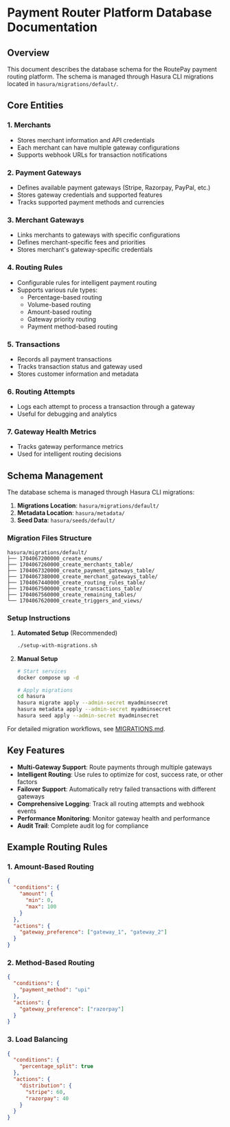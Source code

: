 # Payment Router Platform Database Documentation

## Overview
This document describes the database schema for the RoutePay payment routing platform. The schema is managed through Hasura CLI migrations located in `hasura/migrations/default/`.

## Core Entities

### 1. Merchants
- Stores merchant information and API credentials
- Each merchant can have multiple gateway configurations
- Supports webhook URLs for transaction notifications

### 2. Payment Gateways
- Defines available payment gateways (Stripe, Razorpay, PayPal, etc.)
- Stores gateway credentials and supported features
- Tracks supported payment methods and currencies

### 3. Merchant Gateways
- Links merchants to gateways with specific configurations
- Defines merchant-specific fees and priorities
- Stores merchant's gateway-specific credentials

### 4. Routing Rules
- Configurable rules for intelligent payment routing
- Supports various rule types:
  - Percentage-based routing
  - Volume-based routing
  - Amount-based routing
  - Gateway priority routing
  - Payment method-based routing

### 5. Transactions
- Records all payment transactions
- Tracks transaction status and gateway used
- Stores customer information and metadata

### 6. Routing Attempts
- Logs each attempt to process a transaction through a gateway
- Useful for debugging and analytics

### 7. Gateway Health Metrics
- Tracks gateway performance metrics
- Used for intelligent routing decisions

## Schema Management

The database schema is managed through Hasura CLI migrations:

1. **Migrations Location**: `hasura/migrations/default/`
2. **Metadata Location**: `hasura/metadata/`
3. **Seed Data**: `hasura/seeds/default/`

### Migration Files Structure
```
hasura/migrations/default/
├── 1704067200000_create_enums/
├── 1704067260000_create_merchants_table/
├── 1704067320000_create_payment_gateways_table/
├── 1704067380000_create_merchant_gateways_table/
├── 1704067440000_create_routing_rules_table/
├── 1704067500000_create_transactions_table/
├── 1704067560000_create_remaining_tables/
└── 1704067620000_create_triggers_and_views/
```

### Setup Instructions

1. **Automated Setup** (Recommended)
   ```bash
   ./setup-with-migrations.sh
   ```

2. **Manual Setup**
   ```bash
   # Start services
   docker compose up -d
   
   # Apply migrations
   cd hasura
   hasura migrate apply --admin-secret myadminsecret
   hasura metadata apply --admin-secret myadminsecret
   hasura seed apply --admin-secret myadminsecret
   ```

For detailed migration workflows, see [MIGRATIONS.md](../MIGRATIONS.md).

## Key Features

- **Multi-Gateway Support**: Route payments through multiple gateways
- **Intelligent Routing**: Use rules to optimize for cost, success rate, or other factors
- **Failover Support**: Automatically retry failed transactions with different gateways
- **Comprehensive Logging**: Track all routing attempts and webhook events
- **Performance Monitoring**: Monitor gateway health and performance
- **Audit Trail**: Complete audit log for compliance

## Example Routing Rules

### 1. Amount-Based Routing
```json
{
  "conditions": {
    "amount": {
      "min": 0,
      "max": 100
    }
  },
  "actions": {
    "gateway_preference": ["gateway_1", "gateway_2"]
  }
}
```

### 2. Method-Based Routing
```json
{
  "conditions": {
    "payment_method": "upi"
  },
  "actions": {
    "gateway_preference": ["razorpay"]
  }
}
```

### 3. Load Balancing
```json
{
  "conditions": {
    "percentage_split": true
  },
  "actions": {
    "distribution": {
      "stripe": 60,
      "razorpay": 40
    }
  }
}
```